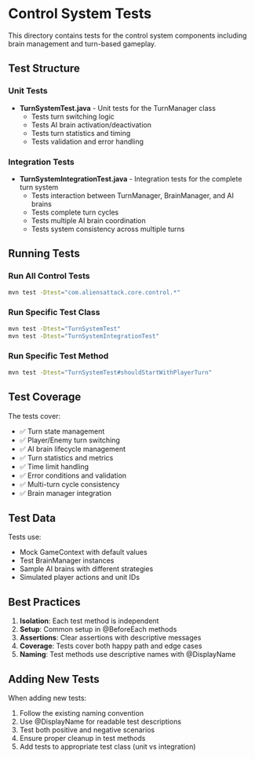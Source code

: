 # Control System Tests

This directory contains tests for the control system components including brain management and turn-based gameplay.

## Test Structure

### Unit Tests
- **TurnSystemTest.java** - Unit tests for the TurnManager class
  - Tests turn switching logic
  - Tests AI brain activation/deactivation
  - Tests turn statistics and timing
  - Tests validation and error handling

### Integration Tests
- **TurnSystemIntegrationTest.java** - Integration tests for the complete turn system
  - Tests interaction between TurnManager, BrainManager, and AI brains
  - Tests complete turn cycles
  - Tests multiple AI brain coordination
  - Tests system consistency across multiple turns

## Running Tests

### Run All Control Tests
```bash
mvn test -Dtest="com.aliensattack.core.control.*"
```

### Run Specific Test Class
```bash
mvn test -Dtest="TurnSystemTest"
mvn test -Dtest="TurnSystemIntegrationTest"
```

### Run Specific Test Method
```bash
mvn test -Dtest="TurnSystemTest#shouldStartWithPlayerTurn"
```

## Test Coverage

The tests cover:
- ✅ Turn state management
- ✅ Player/Enemy turn switching
- ✅ AI brain lifecycle management
- ✅ Turn statistics and metrics
- ✅ Time limit handling
- ✅ Error conditions and validation
- ✅ Multi-turn cycle consistency
- ✅ Brain manager integration

## Test Data

Tests use:
- Mock GameContext with default values
- Test BrainManager instances
- Sample AI brains with different strategies
- Simulated player actions and unit IDs

## Best Practices

1. **Isolation**: Each test method is independent
2. **Setup**: Common setup in @BeforeEach methods
3. **Assertions**: Clear assertions with descriptive messages
4. **Coverage**: Tests cover both happy path and edge cases
5. **Naming**: Test methods use descriptive names with @DisplayName

## Adding New Tests

When adding new tests:
1. Follow the existing naming convention
2. Use @DisplayName for readable test descriptions
3. Test both positive and negative scenarios
4. Ensure proper cleanup in test methods
5. Add tests to appropriate test class (unit vs integration)

